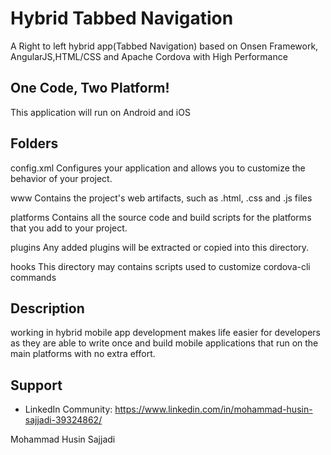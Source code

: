 
Hybrid Tabbed Navigation
===================================

A Right to left hybrid app(Tabbed Navigation) based on Onsen Framework, AngularJS,HTML/CSS and Apache Cordova with High Performance

One Code, Two Platform!
--------------
This application will run on Android and iOS

Folders
-------------
config.xml
Configures your application and allows you to customize the behavior of your project.


www
Contains the project's web artifacts, such as .html, .css and .js files

platforms
Contains all the source code and build scripts for the platforms that you add to your project.


plugins
Any added plugins will be extracted or copied into this directory.

hooks
This directory may contains scripts used to customize cordova-cli commands


Description
---------------

working in hybrid mobile app development makes life easier for developers as they are able to write once and build mobile applications that run on the main platforms with no extra effort.

Support
-------

- LinkedIn Community: https://www.linkedin.com/in/mohammad-husin-sajjadi-39324862/

Mohammad Husin Sajjadi

